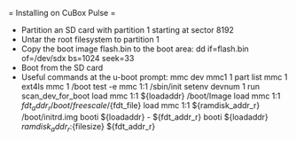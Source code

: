 = Installing on CuBox Pulse =

* Partition an SD card with partition 1 starting at sector 8192
* Untar the root filesystem to partition 1
* Copy the boot image flash.bin to the boot area: dd if=flash.bin of=/dev/sdx bs=1024 seek=33
* Boot from the SD card
* Useful commands at the u-boot prompt:
  mmc dev mmc1 1
  part list mmc 1
  ext4ls mmc 1 /boot
  test -e mmc 1:1 /sbin/init
  setenv devnum 1
  run scan_dev_for_boot
  load mmc 1:1 ${loadaddr} /boot/Image
  load mmc 1:1 ${fdt_addr_r} /boot/freescale/${fdt_file}
  load mmc 1:1 ${ramdisk_addr_r} /boot/initrd.img
  booti ${loadaddr} - ${fdt_addr_r}
  booti ${loadaddr} ${ramdisk_addr_r}:${filesize} ${fdt_addr_r}

